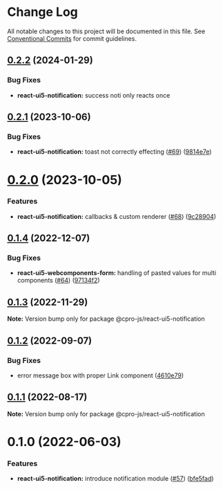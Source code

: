 # Change Log

All notable changes to this project will be documented in this file.
See [Conventional Commits](https://conventionalcommits.org) for commit guidelines.

## [0.2.2](https://github.com/cpro-js/react-ui5-components/compare/@cpro-js/react-ui5-notification@0.2.1...@cpro-js/react-ui5-notification@0.2.2) (2024-01-29)

### Bug Fixes

- **react-ui5-notification:** success noti only reacts once

## [0.2.1](https://github.com/cpro-js/react-ui5-components/compare/@cpro-js/react-ui5-notification@0.2.0...@cpro-js/react-ui5-notification@0.2.1) (2023-10-06)

### Bug Fixes

- **react-ui5-notification:** toast not correctly effecting ([#69](https://github.com/cpro-js/react-ui5-components/issues/69)) ([9814e7e](https://github.com/cpro-js/react-ui5-components/commit/9814e7e3614ea95ff406c1dc087faab38fd55786))

# [0.2.0](https://github.com/cpro-js/react-ui5-components/compare/@cpro-js/react-ui5-notification@0.1.4...@cpro-js/react-ui5-notification@0.2.0) (2023-10-05)

### Features

- **react-ui5-notification:** callbacks & custom renderer ([#68](https://github.com/cpro-js/react-ui5-components/issues/68)) ([9c28904](https://github.com/cpro-js/react-ui5-components/commit/9c28904b131a0a0cb90c0aaa5d2ed2f9367e1601))

## [0.1.4](https://github.com/cpro-js/react-ui5-components/compare/@cpro-js/react-ui5-notification@0.1.3...@cpro-js/react-ui5-notification@0.1.4) (2022-12-07)

### Bug Fixes

- **react-ui5-webcomponents-form:** handling of pasted values for multi components ([#64](https://github.com/cpro-js/react-ui5-components/issues/64)) ([97134f2](https://github.com/cpro-js/react-ui5-components/commit/97134f2c6412a5f4b396c45f79030de5e77180fd))

## [0.1.3](https://github.com/cpro-js/react-ui5-components/compare/@cpro-js/react-ui5-notification@0.1.2...@cpro-js/react-ui5-notification@0.1.3) (2022-11-29)

**Note:** Version bump only for package @cpro-js/react-ui5-notification

## [0.1.2](https://github.com/cpro-js/react-ui5-components/compare/@cpro-js/react-ui5-notification@0.1.1...@cpro-js/react-ui5-notification@0.1.2) (2022-09-07)

### Bug Fixes

- error message box with proper Link component ([4610e79](https://github.com/cpro-js/react-ui5-components/commit/4610e7937c08757d7f808093d5b97e1f34ac8a9f))

## [0.1.1](https://github.com/cpro-js/react-ui5-components/compare/@cpro-js/react-ui5-notification@0.1.0...@cpro-js/react-ui5-notification@0.1.1) (2022-08-17)

**Note:** Version bump only for package @cpro-js/react-ui5-notification

# 0.1.0 (2022-06-03)

### Features

- **react-ui5-notification:** introduce notification module ([#57](https://github.com/cpro-js/react-ui5-components/issues/57)) ([bfe5fad](https://github.com/cpro-js/react-ui5-components/commit/bfe5fadf321bad35355ec3c6ff2e907282958744))

